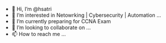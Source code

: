 - 👋 Hi, I’m @hsatri
- 👀 I’m interested in Netowrking | Cybersecurity | Automation ...
- 🌱 I’m currently preparing for CCNA Exam
- 💞️ I’m looking to collaborate on ...
- 📫 How to reach me ...

<!---
hsatri/hsatri is a ✨ special ✨ repository because its `README.md` (this file) appears on your GitHub profile.
You can click the Preview link to take a look at your changes.
--->
